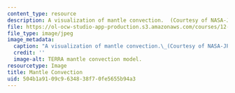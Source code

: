 ```yaml
---
content_type: resource
description: A visualization of mantle convection.  (Courtesy of NASA-JPL.)
file: https://ol-ocw-studio-app-production.s3.amazonaws.com/courses/12-570-seminar-in-geophysics-thermal-and-chemical-evolution-of-the-earth-spring-2005/504b1a9109c9634838f70fe5655b94a3_12-570s05.jpg
file_type: image/jpeg
image_metadata:
  caption: "A visualization of mantle convection.\_(Courtesy of NASA-JPL.)"
  credit: ''
  image-alt: TERRA mantle convection model.
resourcetype: Image
title: Mantle Convection
uid: 504b1a91-09c9-6348-38f7-0fe5655b94a3
---
```


